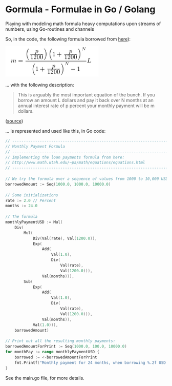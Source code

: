 # Gormula - Formulae in Go / Golang

Playing with modeling math formula heavy computations upon streams of numbers,
using Go-routines and channels

So, in the code, the following formula borrowed from
[here](http://www.math.utah.edu/~pa/math/equations/equations.html)):

![](loan_payment_formula.gif)

... with the following description:

> This is arguably the most important equation of the bunch. If you borrow an
> amount L dollars and pay it back over N months at an annual interest rate of
> p percent your monthly payment will be m dollars.

([source](http://www.math.utah.edu/~pa/math/equations/equations.html))

... is represented and used like this, in Go code:

```go
// --------------------------------------------------------------------------------
// Monthly Payment Formula
// --------------------------------------------------------------------------------
// Implementing the loan payments formula from here:
// http://www.math.utah.edu/~pa/math/equations/equations.html
// --------------------------------------------------------------------------------

// We try the formula over a sequence of values from 1000 to 10,000 USD
borrowedAmount := Seq(1000.0, 1000.0, 10000.0)

// Some initializations
rate := 2.0 // Percent
months := 24.0

// The formula
monthlyPaymentUSD := Mul(
    Div(
        Mul(
            Div(Val(rate), Val(1200.0)),
            Exp(
                Add(
                    Val(1.0),
                    Div(
                        Val(rate),
                        Val(1200.0))),
                Val(months))),
        Sub(
            Exp(
                Add(
                    Val(1.0),
                    Div(
                        Val(rate),
                        Val(1200.0))),
                Val(months)),
            Val(1.0))),
    borrowedAmount)

// Print out all the resulting monthly payments:
borrowedAmountForPrint := Seq(1000.0, 100.0, 10000.0)
for monthPay := range monthlyPaymentUSD {
    borrowed := <-borrowedAmountForPrint
    fmt.Printf("Monthly payment for 24 months, when borrowing %.2f USD: %.2f USD\n", borrowed, monthPay)
}
```

See the main.go file, for more details.
